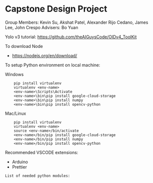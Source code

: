 # Capstone Design Project

Group Members: Kevin Su, Akshat Patel, Alexander Rijo Cedano, James Lee, John Crespo
Advisers: Bo Yuan

Yolo v3 tutorial: https://github.com/theAIGuysCode/OIDv4_ToolKit

To download Node 
- https://nodejs.org/en/download/

To setup Python environment on local machine:

Windows
```
    pip install virtualenv
    virtualenv <env-name>
    <env-name>\Scripts\Activate
    <env-name>\bin\pip install google-cloud-storage
    <env-name>\bin\pip install numpy
    <env-name>\bin\pip install opencv-python
```

Mac/Linux
```
    pip install virtualenv
    virtualenv <env-name>
    source <env-name>/bin/activate
    <env-name>/bin/pip install google-cloud-storage
    <env-name>/bin/pip install numpy
    <env-name>/bin/pip install opencv-python
```

Recommended VSCODE extensions:
- Arduino
- Prettier

```
List of needed python modules:
```
